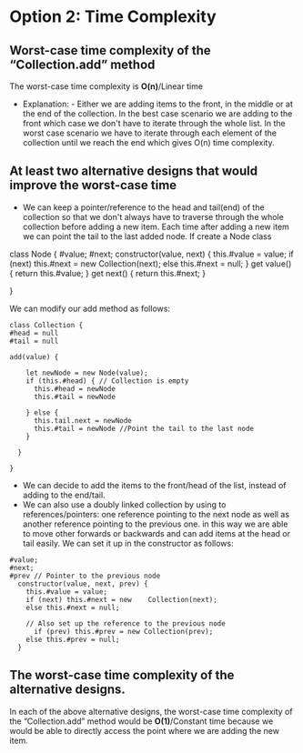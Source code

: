 # Option 2: Time Complexity

## Worst-case time complexity of the “Collection.add” method
The worst-case time complexity is **O(n)**/Linear time
  * Explanation: - Either we are adding items to the front, in the middle or at the end of the collection. In the best case scenario we are adding to the front which case we don't have to iterate through the whole list. In the worst case scenario we have to iterate through each element of the collection until we reach the end which gives O(n) time complexity.  

## At least two alternative designs that would improve the worst-case time

*  We can keep a pointer/reference to the head and tail(end) of the collection so that we don't always have to traverse through the whole collection before adding a new item. Each time after adding a new item we can point the tail to the last added node. If create a Node class

 class Node {
  #value;
  #next;
  constructor(value, next) {
    this.#value = value;
    if (next) this.#next = new Collection(next);
    else this.#next = null;
  }
  get value() {
    return this.#value;
  }
  get next() {
    return this.#next;
  }

 }

We can modify our add method as follows:

```
class Collection {
#head = null
#tail = null

add(value) {
  
    let newNode = new Node(value); 
    if (this.#head) { // Collection is empty
      this.#head = newNode
      this.#tail = newNode

    } else {
      this.tail.next = newNode
      this.#tail = newNode //Point the tail to the last node
    }
    
  }

}
```
* We can decide to add the items to the front/head of the list, instead of adding to the end/tail.
* We can also use a doubly linked collection by using to references/pointers:
one reference pointing to the next node as well as another reference pointing to the previous one. in this way we are able to move other forwards or backwards and can add items at the head or tail easily. We can set it up in the constructor as follows:

```
#value;
#next;
#prev // Pointer to the previous node
  constructor(value, next, prev) {
    this.#value = value;
    if (next) this.#next = new    Collection(next);
    else this.#next = null;

    // Also set up the reference to the previous node
      if (prev) this.#prev = new Collection(prev);
    else this.#prev = null;
  }
  ```



## The worst-case time complexity of the alternative designs.
In each of the above alternative designs, the worst-case time complexity of the “Collection.add” method would be **O(1)**/Constant time because we would be able to directly access the point where we are adding the new item.
